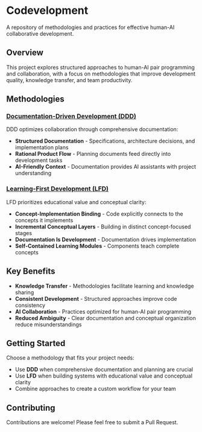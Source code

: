 # Codevelopment

A repository of methodologies and practices for effective human-AI collaborative development.

## Overview

This project explores structured approaches to human-AI pair programming and collaboration, with a focus on methodologies that improve development quality, knowledge transfer, and team productivity.

## Methodologies

### [Documentation-Driven Development (DDD)](./DDD/README.md)

DDD optimizes collaboration through comprehensive documentation:

- **Structured Documentation** - Specifications, architecture decisions, and implementation plans
- **Rational Product Flow** - Planning documents feed directly into development tasks
- **AI-Friendly Context** - Documentation provides AI assistants with project understanding

### [Learning-First Development (LFD)](./LFD/README.md)

LFD prioritizes educational value and conceptual clarity:

- **Concept-Implementation Binding** - Code explicitly connects to the concepts it implements
- **Incremental Conceptual Layers** - Building in distinct concept-focused stages
- **Documentation Is Development** - Documentation drives implementation
- **Self-Contained Learning Modules** - Components teach complete concepts

## Key Benefits

- **Knowledge Transfer** - Methodologies facilitate learning and knowledge sharing
- **Consistent Development** - Structured approaches improve code consistency 
- **AI Collaboration** - Practices optimized for human-AI pair programming
- **Reduced Ambiguity** - Clear documentation and conceptual organization reduce misunderstandings

## Getting Started

Choose a methodology that fits your project needs:

- Use **DDD** when comprehensive documentation and planning are crucial
- Use **LFD** when building systems with educational value and conceptual clarity
- Combine approaches to create a custom workflow for your team

## Contributing

Contributions are welcome! Please feel free to submit a Pull Request.
